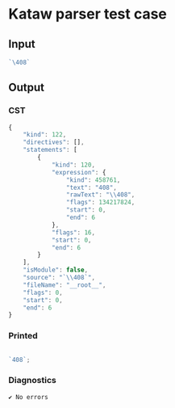 # Kataw parser test case

## Input

`````js
`\408`
`````

## Output

### CST

```javascript
{
    "kind": 122,
    "directives": [],
    "statements": [
        {
            "kind": 120,
            "expression": {
                "kind": 458761,
                "text": "408",
                "rawText": "\\408",
                "flags": 134217824,
                "start": 0,
                "end": 6
            },
            "flags": 16,
            "start": 0,
            "end": 6
        }
    ],
    "isModule": false,
    "source": "`\\408`",
    "fileName": "__root__",
    "flags": 0,
    "start": 0,
    "end": 6
}
```

### Printed

```javascript

`408`;
```

### Diagnostics

```javascript
✔ No errors
```

